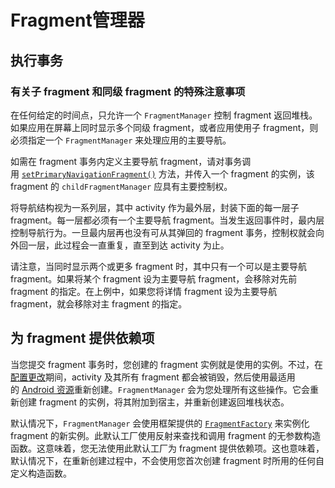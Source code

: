 # Fragment管理器

## 执行事务

### 有关子 fragment 和同级 fragment 的特殊注意事项

在任何给定的时间点，只允许一个 `FragmentManager` 控制 fragment 返回堆栈。如果应用在屏幕上同时显示多个同级 fragment，或者应用使用子 fragment，则必须指定一个 `FragmentManager` 来处理应用的主要导航。

如需在 fragment 事务内定义主要导航 fragment，请对事务调用 [`setPrimaryNavigationFragment()`](https://developer.android.com/reference/kotlin/androidx/fragment/app/FragmentTransaction?hl=zh-cn#setPrimaryNavigationFragment(androidx.fragment.app.Fragment)) 方法，并传入一个 fragment 的实例，该 fragment 的 `childFragmentManager` 应具有主要控制权。

将导航结构视为一系列层，其中 activity 作为最外层，封装下面的每一层子 fragment。每一层都必须有一个主要导航 fragment。当发生返回事件时，最内层控制导航行为。一旦最内层再也没有可从其弹回的 fragment 事务，控制权就会向外回一层，此过程会一直重复，直至到达 activity 为止。

请注意，当同时显示两个或更多 fragment 时，其中只有一个可以是主要导航 fragment。如果将某个 fragment 设为主要导航 fragment，会移除对先前 fragment 的指定。在上例中，如果您将详情 fragment 设为主要导航 fragment，就会移除对主 fragment 的指定。

## 为 fragment 提供依赖项

当您提交 fragment 事务时，您创建的 fragment 实例就是使用的实例。不过，在[配置更改](https://developer.android.com/guide/topics/resources/runtime-changes?hl=zh-cn)期间，activity 及其所有 fragment 都会被销毁，然后使用最适用的 [Android 资源](https://developer.android.com/guide/topics/resources/providing-resources?hl=zh-cn#BestMatch)重新创建。`FragmentManager` 会为您处理所有这些操作。它会重新创建 fragment 的实例，将其附加到宿主，并重新创建返回堆栈状态。

默认情况下，`FragmentManager` 会使用框架提供的 [`FragmentFactory`](https://developer.android.com/reference/androidx/fragment/app/FragmentFactory?hl=zh-cn) 来实例化 fragment 的新实例。此默认工厂使用反射来查找和调用 fragment 的无参数构造函数。这意味着，您无法使用此默认工厂为 fragment 提供依赖项。这也意味着，默认情况下，在重新创建过程中，不会使用您首次创建 fragment 时所用的任何自定义构造函数。
